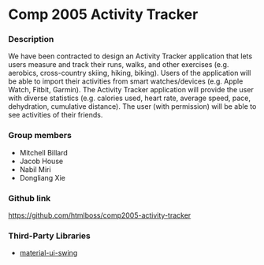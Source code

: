 # Comp 2005 Activity Tracker

### Description 
  We have been contracted to design an Activity Tracker application that lets users measure and track their runs, walks, and other exercises (e.g. aerobics, cross-country skiing, hiking, biking). Users of the application will be able to import their activities from smart watches/devices (e.g. Apple Watch, Fitbit, Garmin). The Activity Tracker application will provide the user with diverse statistics (e.g. calories used, heart rate, average speed, pace, dehydration, cumulative distance). The user (with permission) will be able to see activities of their friends. 

### Group members
* Mitchell Billard
* Jacob House
* Nabil Miri
* Dongliang Xie

### Github link
https://github.com/htmlboss/comp2005-activity-tracker

### Third-Party Libraries
* [material-ui-swing](https://github.com/atarw/material-ui-swing)
